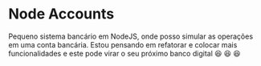 # Node Accounts
Pequeno sistema bancário em NodeJS, onde posso simular as operações em uma conta bancária.
Estou pensando em refatorar e colocar mais funcionalidades e este pode virar o seu próximo banco digital 😆 😆 😆
